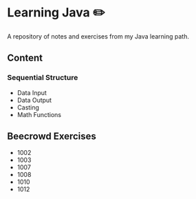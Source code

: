 # Learning Java :pencil2:
A repository of notes and exercises from my Java learning path.

## Content

### Sequential Structure
- Data Input
- Data Output
- Casting
- Math Functions

## Beecrowd Exercises
- 1002
- 1003
- 1007
- 1008
- 1010
- 1012
